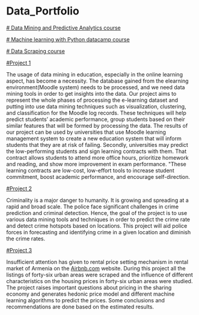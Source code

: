 # Data_Portfolio
[# Data Mining and Predictive Analytics course](https://github.com/Anna-Gaplanyan/Data-Mining-and-Predictive-Analytics-)

[# Machine learning with Python datacamp course](https://anna-gaplanyan.github.io/Machine-learning-with-Python-datacamp-course-/)

[# Data Scraping course](https://github.com/Anna-Gaplanyan/Data-Scraping)

[#Project 1](https://github.com/Anna-Gaplanyan/Data-Mining-and-Predictive-Analytics-/tree/main/Group%20project)

The usage of data mining in education, especially in the online learning aspect, has become a necessity. The
database gained from the elearning environment(Moodle system) needs to be processed, and we need data
mining tools in order to get insights into the data. Our project aims to represent the whole phases of processing
the e-learning dataset and putting into use data mining techniques such as visualization, clustering, and
classification for the Moodle log records. These techniques will help predict students’ academic performance,
group students based on their similar features that will be formed by processing the data. The results of our
project can be used by universities that use Moodle learning management system to create a new education
system that will inform students that they are at risk of failing. Secondly, universities may predict the
low-performing students and sign learning contracts with them. That contract allows students to attend more
office hours, prioritize homework and reading, and show more improvement in exam performance. "These
learning contracts are low-cost, low-effort tools to increase student commitment, boost academic performance,
and encourage self-direction.

[#Project 2](https://github.com/Anna-Gaplanyan/Data-Mining-and-Predictive-Analytics-/tree/main/Data%20Mining%20and%20Predictive%20Analytics%20individual%20project)

Criminality is a major danger to humanity. It is growing and spreading at a rapid and broad scale. The
police face significant challenges in crime prediction and criminal detection. Hence, the goal of the project is
to use various data mining tools and techniques in order to predict the crime rate and detect crime hotspots
based on locations. This project will aid police forces in forecasting and identifying crime in a given location
and diminish the crime rates.

[#Project 3](https://github.com/Anna-Gaplanyan/Data-Scraping/tree/main/Group%20Project)

Insufficient attention has given to rental price setting mechanism in rental market of Armenia on the [Airbnb.com](https://www.airbnb.com/) website. During this project all the listings of forty-six urban areas were scraped and the influence of different characteristics on the housing prices in forty-six urban
areas were studied. The project raises important questions about pricing in the sharing economy and generates
hedonic price model and different machine learning algorithms to predict the prices. Some
conclusions and recommendations are done based on the estimated results.
